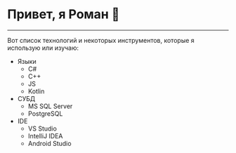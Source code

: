 # Привет, я Роман 👋
----
Вот список технологий и некоторых инструментов, которые я использую или изучаю:

* Языки
  + С#
  + C++
  + JS
  + Kotlin
*  СУБД
    + MS SQL Server
    + PostgreSQL
*  IDE
    + VS Studio
    + IntelliJ IDEA
    + Android Studio
